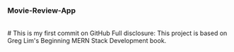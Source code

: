 ### Movie-Review-App 
<br />
# This is my first commit on GitHub
Full disclosure: This project is based on Greg Lim's Beginning MERN Stack Development book.
